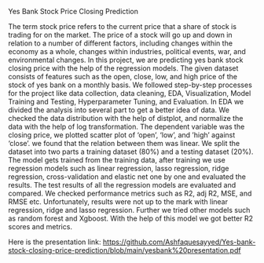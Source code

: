 Yes Bank Stock Price Closing Prediction



The term stock price refers to the current price that a share of stock is trading for on the market. The price of a stock will go up and down in relation to a number of different factors, including changes within the economy as a whole, changes within industries, political events, war, and environmental changes. In this project, we are predicting yes bank stock closing price with the help of the regression models.  The given dataset consists of features such as the open, close, low, and high price of the stock of yes bank on a monthly basis.
We followed step-by-step processes for the project like data collection, data cleaning, EDA, Visualization, Model Training and Testing, Hyperparameter Tuning, and Evaluation. In EDA we divided the analysis into several part to get a better idea of data. We checked the data distribution with the help of distplot, and normalize the data with the help of log transformation. The dependent variable was the closing price, we plotted scatter plot of ‘open’, ‘low’, and ’high’  against ‘close’. we found that the relation between them was linear. 
We split the dataset into two parts a training dataset (80%) and a testing dataset (20%). The model gets trained from the training data, after training we use regression models such as linear regression, lasso regression, ridge regression, cross-validation and elastic net one by one and evaluated the results.
The test results of all the regression models are evaluated and compared. We checked performance metrics such as R2, adj R2, MSE, and RMSE etc. Unfortunately, results were not up to the mark with linear regression, ridge and lasso regression.
Further we tried other models such as random forest and Xgboost. With the help of this model we got better R2 scores and metrics.


Here is the presentation link:
https://github.com/Ashfaquesayyed/Yes-bank-stock-closing-price-prediction/blob/main/yesbank%20presentation.pdf

